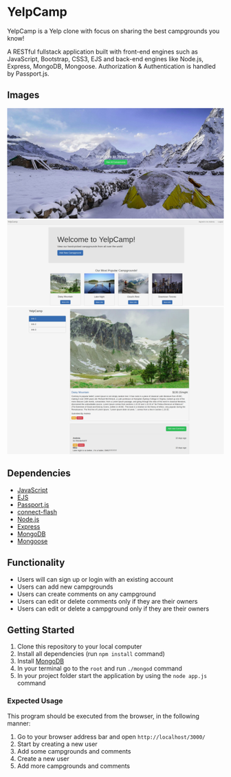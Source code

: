 # YelpCamp

YelpCamp is a Yelp clone with focus on sharing the best campgrounds you know!

A RESTful fullstack application built with front-end engines such as JavaScript, Bootstrap, CSS3, EJS and back-end engines like Node.js, Express, MongoDB, Mongoose. Authorization & Authentication is handled by Passport.js.

## Images

!["landing"](https://github.com/PointCodeZero/YelpCamp/blob/master/docs/landing.jpg)
!["main"](https://github.com/PointCodeZero/YelpCamp/blob/master/docs/main.jpg)
!["campground"](https://github.com/PointCodeZero/YelpCamp/blob/master/docs/campground.jpg)

## Dependencies

- [JavaScript](https://www.javascript.com/)
- [EJS](https://ejs.co/)
- [Passport.js](http://www.passportjs.org/)
- [connect-flash](https://github.com/jaredhanson/connect-flash)
- [Node.js](https://nodejs.org/en/)
- [Express](http://expressjs.com/)
- [MongoDB](https://www.mongodb.com/)
- [Mongoose](https://mongoosejs.com/)

## Functionality

- Users will can sign up or login with an existing account
- Users can add new campgrounds
- Users can create comments on any campground
- Users can edit or delete comments only if they are their owners
- Users can edit or delete a campground only if they are their owners

## Getting Started

1. Clone this repository to your local computer
2. Install all dependencies (run `npm install` command)
3. Install [MongoDB](https://www.mongodb.com/what-is-mongodb)
4. In your terminal go to the `root` and run `./mongod` command
5. In your project folder start the application by using the `node app.js` command

### Expected Usage

This program should be executed from the browser, in the following manner:

1. Go to your browser address bar and open `http://localhost/3000/`
2. Start by creating a new user
3. Add some campgrounds and comments
4. Create a new user
5. Add more campgrounds and comments
